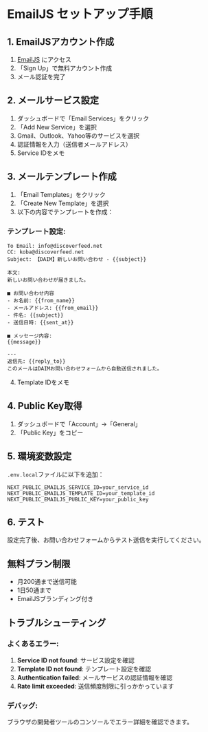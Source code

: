 # EmailJS セットアップ手順

## 1. EmailJSアカウント作成

1. [EmailJS](https://www.emailjs.com/) にアクセス
2. 「Sign Up」で無料アカウント作成
3. メール認証を完了

## 2. メールサービス設定

1. ダッシュボードで「Email Services」をクリック
2. 「Add New Service」を選択
3. Gmail、Outlook、Yahoo等のサービスを選択
4. 認証情報を入力（送信者メールアドレス）
5. Service IDをメモ

## 3. メールテンプレート作成

1. 「Email Templates」をクリック
2. 「Create New Template」を選択
3. 以下の内容でテンプレートを作成：

### テンプレート設定:
```
To Email: info@discoverfeed.net
CC: koba@discoverfeed.net
Subject: 【DAIM】新しいお問い合わせ - {{subject}}

本文:
新しいお問い合わせが届きました。

■ お問い合わせ内容
- お名前: {{from_name}}
- メールアドレス: {{from_email}}
- 件名: {{subject}}
- 送信日時: {{sent_at}}

■ メッセージ内容:
{{message}}

---
返信先: {{reply_to}}
このメールはDAIMお問い合わせフォームから自動送信されました。
```

4. Template IDをメモ

## 4. Public Key取得

1. ダッシュボードで「Account」→「General」
2. 「Public Key」をコピー

## 5. 環境変数設定

`.env.local`ファイルに以下を追加：

```env
NEXT_PUBLIC_EMAILJS_SERVICE_ID=your_service_id
NEXT_PUBLIC_EMAILJS_TEMPLATE_ID=your_template_id  
NEXT_PUBLIC_EMAILJS_PUBLIC_KEY=your_public_key
```

## 6. テスト

設定完了後、お問い合わせフォームからテスト送信を実行してください。

## 無料プラン制限

- 月200通まで送信可能
- 1日50通まで
- EmailJSブランディング付き

## トラブルシューティング

### よくあるエラー:
1. **Service ID not found**: サービス設定を確認
2. **Template ID not found**: テンプレート設定を確認
3. **Authentication failed**: メールサービスの認証情報を確認
4. **Rate limit exceeded**: 送信頻度制限に引っかかっています

### デバッグ:
ブラウザの開発者ツールのコンソールでエラー詳細を確認できます。